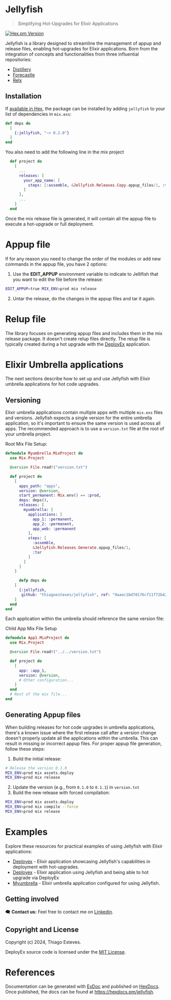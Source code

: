 # Jellyfish

> Simplifying Hot-Upgrades for Elixir Applications

[![Hex.pm Version](http://img.shields.io/hexpm/v/jellyfish.svg?style=flat)](https://hex.pm/packages/jellyfish)

Jellyfish is a library designed to streamline the management of appup and release files, enabling hot-upgrades for Elixir applications. Born from the integration of concepts and functionalities from three influential repositories:

 * [Distillery](https://github.com/bitwalker/distillery)
 * [Forecastle](https://github.com/ausimian/forecastle)
 * [Relx](https://github.com/erlware/relx/blob/main/priv/templates/install_upgrade_escript)

## Installation

If [available in Hex](https://hex.pm/docs/publish), the package can be installed
by adding `jellyfish` to your list of dependencies in `mix.exs`:

```elixir
def deps do
  [
    {:jellyfish, "~> 0.2.0"}
  ]
end
```

You also need to add the following line in the mix project
```elixir
  def project do
    [
      ...
      releases: [
        your_app_name: [
          steps: [:assemble, &Jellyfish.Releases.Copy.appup_files/1, :tar]
        ]
      ],
      ...
    ]
  end
```

Once the mix release file is generated, it will contain all the appup file to execute a hot-upgrade or full deployment.

# Appup file

If for any reason you need to change the order of the modules or add new commands in the appup file, you have 2 options:

 1. Use the __EDIT_APPUP__ environment variable to indicate to Jellifish that you want to edit the file before the release:
```bash
EDIT_APPUP=true MIX_ENV=prod mix release
```

 2. Untar the release, do the changes in the appup files and tar it again.

# Relup file

The library focuses on generating appup files and includes them in the mix release package. It doesn't create relup files directly. The relup file is typically created during a hot upgrade with the [DeployEx](https://github.com/thiagoesteves/deployex) application.

# Elixir Umbrella applications

The next sections describe how to set up and use Jellyfish with Elixir umbrella applications for hot code upgrades.

## Versioning

Elixir umbrella applications contain multiple apps with multiple `mix.exs` files and versions. Jellyfish expects a single version for the entire umbrella application, so it's important to ensure the same version is used across all apps. The recommended approach is to use a `version.txt` file at the root of your umbrella project.

Root Mix File Setup:
```Elixir
defmodule Myumbrella.MixProject do
  use Mix.Project

  @version File.read!("version.txt")

  def project do
    [
      apps_path: "apps",
      version: @version,
      start_permanent: Mix.env() == :prod,
      deps: deps(),
      releases: [
        myumbrella: [
          applications: [
            app_1: :permanent,
            app_2: :permanent,
            app_web: :permanent
          ],
          steps: [
            :assemble,
            &Jellyfish.Releases.Generate.appup_files/1,
            :tar
          ]
        ]
      ]
    ]

      defp deps do
    [
      {:jellyfish,
       github: "thiagoesteves/jellyfish", ref: "9aaec1bd70176cf11f72b42921ecc85412c4ca7b"}
    ]
  end
end
```

Each application within the umbrella should reference the same version file:

Child App Mix File Setup
```Elixir
defmodule App1.MixProject do
  use Mix.Project

  @version File.read!("../../version.txt")

  def project do
    [
      app: :app_1,
      version: @version,
      # Other configuration...
    ]
  end
  # Rest of the mix file...
end
```


## Generating Appup files

When building releases for hot code upgrades in umbrella applications, there's a known issue where the first release call after a version change doesn't properly update all the applications within the umbrella. This can result in missing or incorrect appup files. For proper appup file generation, follow these steps:

1. Build the initial release:
```bash
# Release the version 0.1.0
MIX_ENV=prod mix assets.deploy
MIX_ENV=prod mix release
```

2. Update the version (e.g., from `0.1.0` to `0.1.1`) in `version.txt`
3. Build the new release with forced compilation:
```bash
MIX_ENV=prod mix assets.deploy
MIX_ENV=prod mix compile --force
MIX_ENV=prod mix release
```

# Examples
Explore these resources for practical examples of using Jellyfish with Elixir applications:

 * [Deployex](https://github.com/thiagoesteves/deployex) - Elixir application showcasing Jellyfish's capabilities in deployment with hot-upgrades.
 * [Deployex](https://github.com/thiagoesteves/calori) - Elixir application using Jellyfish and being able to hot upgrade via DeployEx
 * [Myumbrella](https://github.com/thiagoesteves/myumbrella) - Elixir umbrella application configured for using Jellyfish.

## Getting involved

🗨️ **Contact us:**
Feel free to contact me on [Linkedin](https://www.linkedin.com/in/thiago-cesar-calori-esteves-972368115/).

## Copyright and License

Copyright (c) 2024, Thiago Esteves.

DeployEx source code is licensed under the [MIT License](LICENSE.md).

# References

Documentation can be generated with [ExDoc](https://github.com/elixir-lang/ex_doc)
and published on [HexDocs](https://hexdocs.pm). Once published, the docs can
be found at <https://hexdocs.pm/jellyfish>.